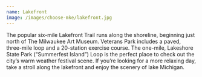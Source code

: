 ```yaml
---
name: Lakefront
image: /images/choose-mke/lakefront.jpg
---
```

The popular six-mile Lakefront Trail runs along the shoreline, beginning just north of The Milwaukee Art Museum. Veterans Park includes a paved, three-mile loop and a 20-station exercise course. The one-mile, Lakeshore State Park (“Summerfest Island”) Loop is the perfect place to check out the city’s warm weather festival scene. If you’re looking for a more relaxing day, take a stroll along the lakefront and enjoy the scenery of lake Michigan.
